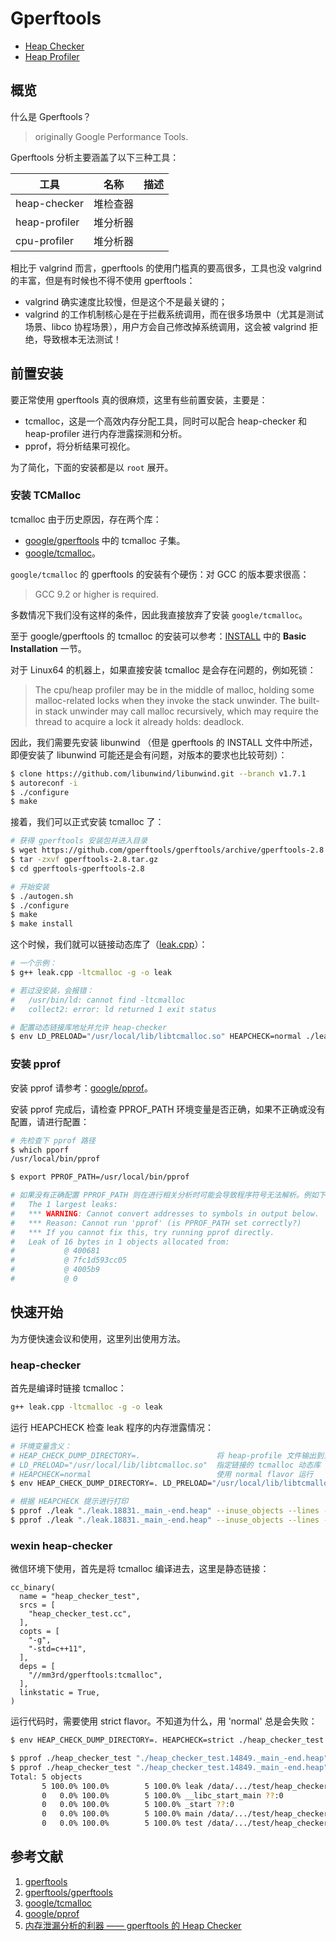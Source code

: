 # Gperftools

- [Heap Checker](heap-checker.md)
- [Heap Profiler](heap-profiler.md)

## 概览

什么是 Gperftools？

> originally Google Performance Tools.

Gperftools 分析主要涵盖了以下三种工具：

工具 | 名称 | 描述
-|-|-
heap-checker | 堆检查器 |
heap-profiler | 堆分析器 |
cpu-profiler | 堆分析器 |

相比于 valgrind 而言，gperftools 的使用门槛真的要高很多，工具也没 valgrind 的丰富，但是有时候也不得不使用 gperftools：

- valgrind 确实速度比较慢，但是这个不是最关键的；
- valgrind 的工作机制核心是在于拦截系统调用，而在很多场景中（尤其是测试场景、libco 协程场景），用户方会自己修改掉系统调用，这会被 valgrind 拒绝，导致根本无法测试！

## 前置安装

要正常使用 gperftools 真的很麻烦，这里有些前置安装，主要是：

- tcmalloc，这是一个高效内存分配工具，同时可以配合 heap-checker 和 heap-profiler 进行内存泄露探测和分析。
- pprof，将分析结果可视化。

为了简化，下面的安装都是以 `root` 展开。

### 安装 TCMalloc

tcmalloc 由于历史原因，存在两个库：

- [google/gperftools](https://github.com/gperftools/gperftools) 中的 tcmalloc 子集。
- [google/tcmalloc](https://github.com/google/tcmalloc)。

`google/tcmalloc` 的 gperftools 的安装有个硬伤：对 GCC 的版本要求很高：

> GCC 9.2 or higher is required.

多数情况下我们没有这样的条件，因此我直接放弃了安装 `google/tcmalloc`。

至于 google/gperftools 的 tcmalloc 的安装可以参考：[INSTALL](https://github.com/gperftools/gperftools/blob/master/INSTALL) 中的 **Basic Installation** 一节。

对于 Linux64 的机器上，如果直接安装 tcmalloc 是会存在问题的，例如死锁：

> The cpu/heap profiler may be in the middle of malloc, holding some malloc-related locks when they invoke the stack unwinder.  The built-in stack unwinder may call malloc recursively, which may require the thread to acquire a lock it already holds: deadlock.

因此，我们需要先安装 libunwind （但是 gperftools 的 INSTALL 文件中所述，即便安装了 libunwind 可能还是会有问题，对版本的要求也比较苛刻）：

```sh
$ clone https://github.com/libunwind/libunwind.git --branch v1.7.1
$ autoreconf -i
$ ./configure
$ make
```

接着，我们可以正式安装 tcmalloc 了：

```sh
# 获得 gperftools 安装包并进入目录
$ wget https://github.com/gperftools/gperftools/archive/gperftools-2.8.tar.gz
$ tar -zxvf gperftools-2.8.tar.gz
$ cd gperftools-gperftools-2.8

# 开始安装
$ ./autogen.sh
$ ./configure
$ make
$ make install
```

这个时候，我们就可以链接动态库了（[leak.cpp](demo/leak.cpp)）：

```sh
# 一个示例：
$ g++ leak.cpp -ltcmalloc -g -o leak

# 若过没安装，会报错：
#   /usr/bin/ld: cannot find -ltcmalloc
#   collect2: error: ld returned 1 exit status

# 配置动态链接库地址并允许 heap-checker
$ env LD_PRELOAD="/usr/local/lib/libtcmalloc.so" HEAPCHECK=normal ./leak
```

### 安装 pprof

安装 pprof 请参考：[google/pprof](https://github.com/google/pprof)。

安装 pprof 完成后，请检查 PPROF_PATH 环境变量是否正确，如果不正确或没有配置，请进行配置：

```sh
# 先检查下 pprof 路径
$ which pporf
/usr/local/bin/pprof

$ export PPROF_PATH=/usr/local/bin/pprof

# 如果没有正确配置 PPROF_PATH 则在进行相关分析时可能会导致程序符号无法解析。例如下面的告警：
#   The 1 largest leaks:
#   *** WARNING: Cannot convert addresses to symbols in output below.
#   *** Reason: Cannot run 'pprof' (is PPROF_PATH set correctly?)
#   *** If you cannot fix this, try running pprof directly.
#   Leak of 16 bytes in 1 objects allocated from:
#           @ 400681 
#           @ 7fc1d593cc05 
#           @ 4005b9 
#           @ 0 
```

## 快速开始

为方便快速会议和使用，这里列出使用方法。

### heap-checker

首先是编译时链接 tcmalloc：

```sh
g++ leak.cpp -ltcmalloc -g -o leak
```

运行 HEAPCHECK 检查 leak 程序的内存泄露情况：

```sh
# 环境变量含义：
# HEAP_CHECK_DUMP_DIRECTORY=.                 将 heap-profile 文件输出到当前目录
# LD_PRELOAD="/usr/local/lib/libtcmalloc.so"  指定链接的 tcmalloc 动态库
# HEAPCHECK=normal                            使用 normal flavor 运行
$ env HEAP_CHECK_DUMP_DIRECTORY=. LD_PRELOAD="/usr/local/lib/libtcmalloc.so" HEAPCHECK=normal ./leak

# 根据 HEAPCHECK 提示进行打印
$ pprof ./leak "./leak.18831._main_-end.heap" --inuse_objects --lines --heapcheck  --edgefraction=1e-10 --nodefraction=1e-10 --svg > leak.svg
$ pprof ./leak "./leak.18831._main_-end.heap" --inuse_objects --lines --heapcheck  --edgefraction=1e-10 --nodefraction=1e-10 --text
```

### wexin heap-checker

微信环境下使用，首先是将 tcmalloc 编译进去，这里是静态链接：

```BUILD
cc_binary(
  name = "heap_checker_test",
  srcs = [
    "heap_checker_test.cc",
  ],
  copts = [
    "-g",
    "-std=c++11",
  ],
  deps = [
    "//mm3rd/gperftools:tcmalloc",
  ],
  linkstatic = True,
)
```

运行代码时，需要使用 strict flavor。不知道为什么，用 'normal' 总是会失败：

```sh
$ env HEAP_CHECK_DUMP_DIRECTORY=. HEAPCHECK=strict ./heap_checker_test

$ pprof ./heap_checker_test "./heap_checker_test.14849._main_-end.heap" --inuse_objects --lines --heapcheck  --edgefraction=1e-10 --nodefraction=1e-10 --svg > leak.svg
$ pprof ./heap_checker_test "./heap_checker_test.14849._main_-end.heap" --inuse_objects --lines --heapcheck  --edgefraction=1e-10 --nodefraction=1e-10 --text
Total: 5 objects
       5 100.0% 100.0%        5 100.0% leak /data/.../test/heap_checker_test.cc:8
       0   0.0% 100.0%        5 100.0% __libc_start_main ??:0
       0   0.0% 100.0%        5 100.0% _start ??:0
       0   0.0% 100.0%        5 100.0% main /data/.../test/heap_checker_test.cc:30
       0   0.0% 100.0%        5 100.0% test /data/.../test/heap_checker_test.cc:14
```

## 参考文献

1. [gperftools](https://gperftools.github.io/gperftools/)
1. [gperftools/gperftools](https://github.com/gperftools/gperftools)
1. [google/tcmalloc](https://github.com/google/tcmalloc)
1. [google/pprof](https://github.com/google/pprof)
1. [内存泄漏分析的利器 —— gperftools 的 Heap Checker](https://cloud.tencent.com/developer/article/1383795)
